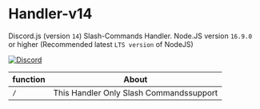 # Handler-v14
Discord.js (version `14`) Slash-Commands Handler. Node.JS version `16.9.0` or higher (Recommended latest `LTS version` of NodeJS)

[![Discord](https://img.shields.io/discord/1029638674457034832.svg?label=&logo=discord&logoColor=ffffff&color=7389D8&labelColor=6A7EC2)](https://discord.gg/dBkNxbkghQ)





| function   | About |
| ------------- | ------------- | 
| `/` | This Handler Only Slash Commandssupport |

